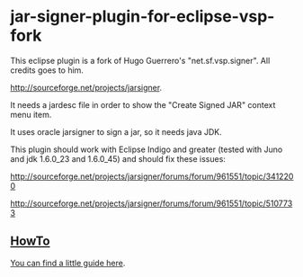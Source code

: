 # jar-signer-plugin-for-eclipse-vsp-fork

 <p>This eclipse plugin is a fork of Hugo Guerrero's "net.sf.vsp.signer". All credits goes to him. </p><p><a href="http://sourceforge.net/projects/jarsigner" rel="nofollow">http://sourceforge.net/projects/jarsigner</a>. </p><p>It needs a jardesc file in order to show the "Create Signed JAR" context menu item. </p><p>It uses oracle jarsigner to sign a jar, so it needs java JDK. </p><p>This plugin should work with Eclipse Indigo and greater (tested with Juno and jdk 1.6.0_23 and 1.6.0_45) and should fix these issues: </p><p><a href="http://sourceforge.net/projects/jarsigner/forums/forum/961551/topic/3412200" rel="nofollow">http://sourceforge.net/projects/jarsigner/forums/forum/961551/topic/3412200</a> </p><p><a href="http://sourceforge.net/projects/jarsigner/forums/forum/961551/topic/5107733" rel="nofollow">http://sourceforge.net/projects/jarsigner/forums/forum/961551/topic/5107733</a> </p><h2><a name=""></a><a href="/p/jar-signer-plugin-for-eclipse-vsp-fork/wiki/HowTo">HowTo</a></h2><p><a href="http://code.google.com/p/jar-signer-plugin-for-eclipse-vsp-fork/wiki/HowTo" rel="nofollow">You can find a little guide here</a>. </p>
